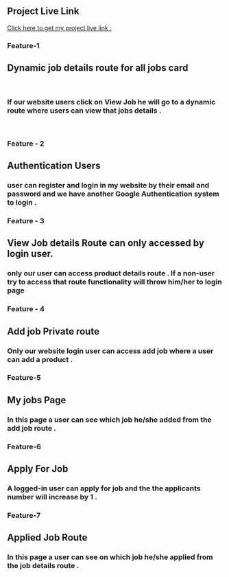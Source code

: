 ## Project Live Link 
[Click here to get my project live link :](https://job-management-58f60.web.app/) 


### Feature-1 
## Dynamic job details route for all jobs card
<br/>

### If our website users click on View Job he will go to a dynamic route where users can view that jobs details .
<br/>

### Feature - 2 
## Authentication Users

### user can register and login in my website by their email and password and we have another Google Authentication system to login .

### Feature - 3 
## View Job details Route can only accessed by login user. 
### only our user can access product details route . If a non-user try to access that route functionality will throw him/her to login page

### Feature - 4 
##  Add job Private route
### Only our website login user can access add job where a user can add a product .

### Feature-5 
## My jobs Page 
### In this page a user can see which job he/she added  from the add job route .

### Feature-6 
## Apply For Job
### A logged-in user can apply for job and the the applicants number will increase by 1 .

### Feature-7 
## Applied Job Route 
### In this page a user can see on which job he/she applied from the job details route .


 

